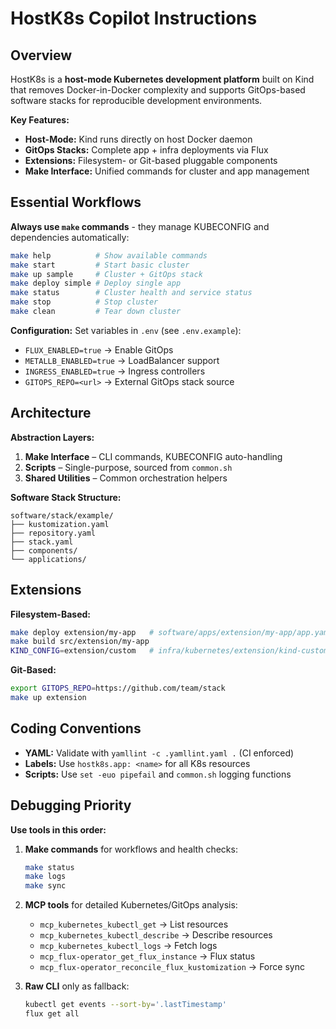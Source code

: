 # HostK8s Copilot Instructions

## Overview
HostK8s is a **host-mode Kubernetes development platform** built on Kind that removes Docker-in-Docker complexity and supports GitOps-based software stacks for reproducible development environments.

**Key Features:**
- **Host-Mode:** Kind runs directly on host Docker daemon
- **GitOps Stacks:** Complete app + infra deployments via Flux
- **Extensions:** Filesystem- or Git-based pluggable components
- **Make Interface:** Unified commands for cluster and app management

## Essential Workflows

**Always use `make` commands** - they manage KUBECONFIG and dependencies automatically:

```bash
make help          # Show available commands
make start         # Start basic cluster
make up sample     # Cluster + GitOps stack
make deploy simple # Deploy single app
make status        # Cluster health and service status
make stop          # Stop cluster
make clean         # Tear down cluster
```

**Configuration:** Set variables in `.env` (see `.env.example`):
- `FLUX_ENABLED=true` → Enable GitOps
- `METALLB_ENABLED=true` → LoadBalancer support
- `INGRESS_ENABLED=true` → Ingress controllers
- `GITOPS_REPO=<url>` → External GitOps stack source

## Architecture

**Abstraction Layers:**
1. **Make Interface** – CLI commands, KUBECONFIG auto-handling
2. **Scripts** – Single-purpose, sourced from `common.sh`
3. **Shared Utilities** – Common orchestration helpers

**Software Stack Structure:**
```
software/stack/example/
├── kustomization.yaml
├── repository.yaml
├── stack.yaml
├── components/
└── applications/
```

## Extensions

**Filesystem-Based:**
```bash
make deploy extension/my-app   # software/apps/extension/my-app/app.yaml
make build src/extension/my-app
KIND_CONFIG=extension/custom   # infra/kubernetes/extension/kind-custom.yaml
```

**Git-Based:**
```bash
export GITOPS_REPO=https://github.com/team/stack
make up extension
```

## Coding Conventions

- **YAML:** Validate with `yamllint -c .yamllint.yaml .` (CI enforced)
- **Labels:** Use `hostk8s.app: <name>` for all K8s resources
- **Scripts:** Use `set -euo pipefail` and `common.sh` logging functions

## Debugging Priority

**Use tools in this order:**

1. **Make commands** for workflows and health checks:
   ```bash
   make status
   make logs
   make sync
   ```

2. **MCP tools** for detailed Kubernetes/GitOps analysis:
   - `mcp_kubernetes_kubectl_get` → List resources
   - `mcp_kubernetes_kubectl_describe` → Describe resources
   - `mcp_kubernetes_kubectl_logs` → Fetch logs
   - `mcp_flux-operator_get_flux_instance` → Flux status
   - `mcp_flux-operator_reconcile_flux_kustomization` → Force sync

3. **Raw CLI** only as fallback:
   ```bash
   kubectl get events --sort-by='.lastTimestamp'
   flux get all
   ```
